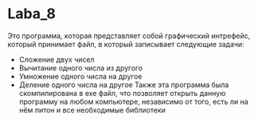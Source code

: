 # Laba_8
Это программа, которая представляет собой графический интрефейс, который принимает файл, в который записывает следующие задачи: 
- Сложение двух чисел
- Вычитание одного числа из другого
- Умножение одного числа на другое
- Деление одного числа на другое
Также эта программа была скомпилирована в exe файл, что позволяет открыть данную программу на любом компьютере, независимо от того, есть ли на нём питон и все необходимые библиотеки
